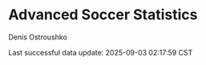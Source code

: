 # Advanced Soccer Statistics
Denis Ostroushko

<!-- gfm -->

Last successful data update: 2025-09-03 02:17:59 CST
